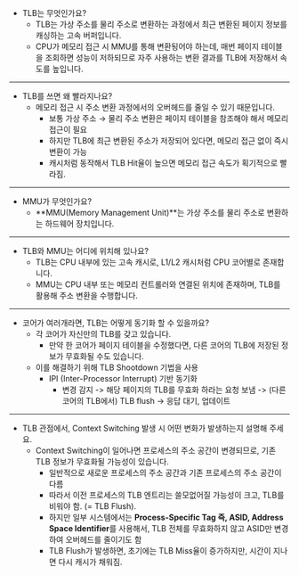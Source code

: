 - TLB는 무엇인가요?
  - TLB는 가상 주소를 물리 주소로 변환하는 과정에서 최근 변환된 페이지 정보를 캐싱하는 고속 버퍼입니다. 
  - CPU가 메모리 접근 시 MMU를 통해 변환됭어야 하는데, 매번 페이지 테이블을 조회하면 성능이 저하되므로 자주 사용하는 변환 결과를 TLB에 저장해서 속도를 높입니다. 
----
- TLB를 쓰면 왜 빨라지나요?
  - 메모리 접근 시 주소 변환 과정에서의 오버헤드를 줄일 수 있기 때문입니다. 
    - 보통 가상 주소 → 물리 주소 변환은 페이지 테이블을 참조해야 해서 메모리 접근이 필요
    - 하지만 TLB에 최근 변환된 주소가 저장되어 있다면, 메모리 접근 없이 즉시 변환이 가능 
    - 캐시처럼 동작해서 TLB Hit율이 높으면 메모리 접근 속도가 획기적으로 빨라짐.
----
- MMU가 무엇인가요?
  - **MMU(Memory Management Unit)**는 가상 주소를 물리 주소로 변환하는 하드웨어 장치입니다. 
----
- TLB와 MMU는 어디에 위치해 있나요?
  - TLB는 CPU 내부에 있는 고속 캐시로, L1/L2 캐시처럼 CPU 코어별로 존재합니다. 
  - MMU는 CPU 내부 또는 메모리 컨트롤러와 연결된 위치에 존재하며, TLB를 활용해 주소 변환을 수행합니다. 
-----
- 코어가 여러개라면, TLB는 어떻게 동기화 할 수 있을까요?
  - 각 코어가 자신만의 TLB를 갖고 있습니다. 
    - 만약 한 코어가 페이지 테이블을 수정했다면, 다른 코어의 TLB에 저장된 정보가 무효화될 수도 있습니다.
  - 이를 해결하기 위해 TLB Shootdown 기법을 사용
    - IPI (Inter-Processor Interrupt) 기반 동기화
       - 변경 감지 -> 해당 페이지의 TLB를 무효화 하라는 요청 보냄 -> (다른 코어의 TLB에서) TLB flush -> 응답 대기, 업데이트
------
- TLB 관점에서, Context Switching 발생 시 어떤 변화가 발생하는지 설명해 주세요.
  - Context Switching이 일어나면 프로세스의 주소 공간이 변경되므로, 기존 TLB 정보가 무효화될 가능성이 있습니다. 
    - 일반적으로 새로운 프로세스의 주소 공간과 기존 프로세스의 주소 공간이 다름 
    - 따라서 이전 프로세스의 TLB 엔트리는 쓸모없어질 가능성이 크고, TLB를 비워야 함. (= TLB Flush). 
    - 하지만 일부 시스템에서는 **Process-Specific Tag 즉, ASID, Address Space Identifier**를 사용해서, TLB 전체를 무효화하지 않고 ASID만 변경하여 오버헤드를 줄이기도 함 
    - TLB Flush가 발생하면, 초기에는 TLB Miss율이 증가하지만, 시간이 지나면 다시 캐시가 채워짐.
